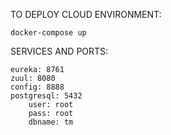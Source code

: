 TO DEPLOY CLOUD ENVIRONMENT:
    
    docker-compose up
    
SERVICES AND PORTS:

    eureka: 8761
    zuul: 8080
    config: 8888
    postgresql: 5432
        user: root
        pass: root
        dbname: tm